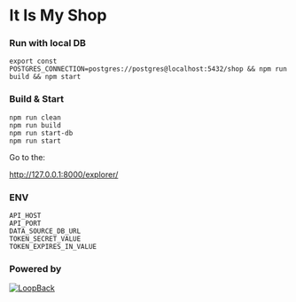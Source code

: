 # It Is My Shop

### Run with local DB
```
export const POSTGRES_CONNECTION=postgres://postgres@localhost:5432/shop && npm run build && npm start
```

### Build & Start
```
npm run clean
npm run build
npm run start-db
npm run start
```

Go to the:

http://127.0.0.1:8000/explorer/

### ENV
```
API_HOST
API_PORT
DATA_SOURCE_DB_URL
TOKEN_SECRET_VALUE
TOKEN_EXPIRES_IN_VALUE
```

### Powered by
[![LoopBack](https://github.com/strongloop/loopback-next/raw/master/docs/site/imgs/branding/Powered-by-LoopBack-Badge-(blue)-@2x.png)](http://loopback.io/)
